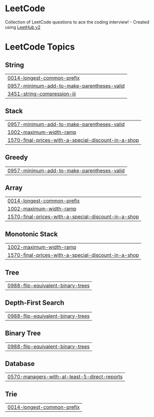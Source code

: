 # LeetCode
Collection of LeetCode questions to ace the coding interview! - Created using [LeetHub v2](https://github.com/arunbhardwaj/LeetHub-2.0)

<!---LeetCode Topics Start-->
# LeetCode Topics
## String
|  |
| ------- |
| [0014-longest-common-prefix](https://github.com/badstar1004/LeetCode/tree/master/0014-longest-common-prefix) |
| [0957-minimum-add-to-make-parentheses-valid](https://github.com/badstar1004/LeetCode/tree/master/0957-minimum-add-to-make-parentheses-valid) |
| [3451-string-compression-iii](https://github.com/badstar1004/LeetCode/tree/master/3451-string-compression-iii) |
## Stack
|  |
| ------- |
| [0957-minimum-add-to-make-parentheses-valid](https://github.com/badstar1004/LeetCode/tree/master/0957-minimum-add-to-make-parentheses-valid) |
| [1002-maximum-width-ramp](https://github.com/badstar1004/LeetCode/tree/master/1002-maximum-width-ramp) |
| [1570-final-prices-with-a-special-discount-in-a-shop](https://github.com/badstar1004/LeetCode/tree/master/1570-final-prices-with-a-special-discount-in-a-shop) |
## Greedy
|  |
| ------- |
| [0957-minimum-add-to-make-parentheses-valid](https://github.com/badstar1004/LeetCode/tree/master/0957-minimum-add-to-make-parentheses-valid) |
## Array
|  |
| ------- |
| [0014-longest-common-prefix](https://github.com/badstar1004/LeetCode/tree/master/0014-longest-common-prefix) |
| [1002-maximum-width-ramp](https://github.com/badstar1004/LeetCode/tree/master/1002-maximum-width-ramp) |
| [1570-final-prices-with-a-special-discount-in-a-shop](https://github.com/badstar1004/LeetCode/tree/master/1570-final-prices-with-a-special-discount-in-a-shop) |
## Monotonic Stack
|  |
| ------- |
| [1002-maximum-width-ramp](https://github.com/badstar1004/LeetCode/tree/master/1002-maximum-width-ramp) |
| [1570-final-prices-with-a-special-discount-in-a-shop](https://github.com/badstar1004/LeetCode/tree/master/1570-final-prices-with-a-special-discount-in-a-shop) |
## Tree
|  |
| ------- |
| [0988-flip-equivalent-binary-trees](https://github.com/badstar1004/LeetCode/tree/master/0988-flip-equivalent-binary-trees) |
## Depth-First Search
|  |
| ------- |
| [0988-flip-equivalent-binary-trees](https://github.com/badstar1004/LeetCode/tree/master/0988-flip-equivalent-binary-trees) |
## Binary Tree
|  |
| ------- |
| [0988-flip-equivalent-binary-trees](https://github.com/badstar1004/LeetCode/tree/master/0988-flip-equivalent-binary-trees) |
## Database
|  |
| ------- |
| [0570-managers-with-at-least-5-direct-reports](https://github.com/badstar1004/LeetCode/tree/master/0570-managers-with-at-least-5-direct-reports) |
## Trie
|  |
| ------- |
| [0014-longest-common-prefix](https://github.com/badstar1004/LeetCode/tree/master/0014-longest-common-prefix) |
<!---LeetCode Topics End-->
